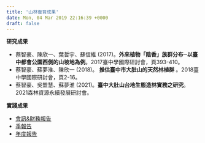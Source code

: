 ```yaml
---
title: '山林復育成果'
date: Mon, 04 Mar 2019 22:16:39 +0000
draft: false
---
```


**研究成果**

*   蔡智豪、陳欣一、葉哲宇、蘇信維 (2017)。**外來植物「陰香」族群分布─以臺中都會公園西側的山坡地為例**。2017臺中學國際研討會，頁393-410。
*   蔡智豪、蘇夢淮、陳欣一 (2018)。 **推估臺中市大肚山的天然林植群** 。2018臺中學國際研討會，頁2-16。
*   蔡智豪、吳盟慧、蘇夢淮 (2021)。**臺中大肚山台地生態造林實務之研究**。2021森林資源永續發展研討會。

**實踐成果**

*   [會訊&財務報告](https://www.reforestation.tw/?page_id=339)
*   [季報告](https://www.reforestation.tw/?page_id=5152)
*   [年度報告](https://www.reforestation.tw/?page_id=5155)